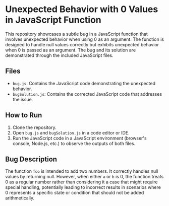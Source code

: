 # Unexpected Behavior with 0 Values in JavaScript Function

This repository showcases a subtle bug in a JavaScript function that involves unexpected behavior when using 0 as an argument. The function is designed to handle null values correctly but exhibits unexpected behavior when 0 is passed as an argument.  The bug and its solution are demonstrated through the included JavaScript files.

## Files

- `bug.js`: Contains the JavaScript code demonstrating the unexpected behavior.
- `bugSolution.js`: Contains the corrected JavaScript code that addresses the issue.

## How to Run

1. Clone the repository.
2. Open `bug.js` and `bugSolution.js` in a code editor or IDE.
3. Run the JavaScript code in a JavaScript environment (browser's console, Node.js, etc.) to observe the outputs of both files.

## Bug Description

The function `foo` is intended to add two numbers.  It correctly handles null values by returning null. However, when either `a` or `b` is 0,  the function treats 0 as a regular number rather than considering it a case that might require special handling, potentially leading to incorrect results in scenarios where 0 represents a specific state or condition that should not be added arithmetically.